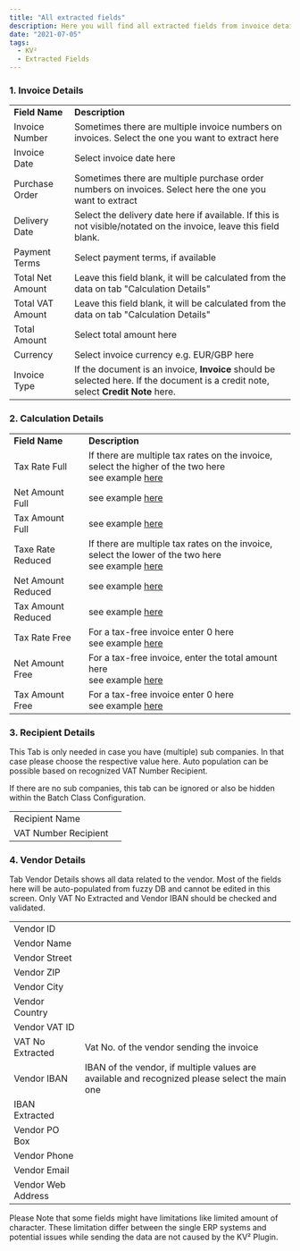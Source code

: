 ```yaml
---
title: "All extracted fields"
description: Here you will find all extracted fields from invoice details, calculation details and recipient details to vendor details.
date: "2021-07-05"
tags:
  - KV²
  - Extracted Fields 
---
```


### 1\. Invoice Details

<table><tbody><tr><td><strong>Field Name</strong></td><td><strong>Description</strong></td></tr><tr><td>Invoice Number</td><td>Sometimes there are multiple invoice numbers on invoices. Select the one you want to extract here</td></tr><tr><td>Invoice Date</td><td>Select invoice date here</td></tr><tr><td>Purchase Order</td><td>Sometimes there are multiple purchase order numbers on invoices. Select here the one you want to extract</td></tr><tr><td>Delivery Date</td><td>Select the delivery date here if available. If this is not visible/notated on the invoice, leave this field blank.</td></tr><tr><td>Payment Terms</td><td><span class="has-inline-color has-black-color">Select payment terms, if available</span></td></tr><tr><td>Total Net Amount</td><td>Leave this field blank, it will be calculated from the data on tab "Calculation Details"</td></tr><tr><td>Total VAT Amount</td><td>Leave this field blank, it will be calculated from the data on tab "Calculation Details"</td></tr><tr><td>Total Amount</td><td>Select total amount here</td></tr><tr><td>Currency</td><td>Select invoice currency e.g. EUR/GBP here</td></tr><tr><td>Invoice Type</td><td>If the document is an invoice, <strong>Invoice</strong> should be selected here. If the document is a credit note, select <strong>Credit Note</strong> here.</td></tr></tbody></table>

### 2\. Calculation Details

<table><tbody><tr><td><strong>Field Name</strong></td><td><strong>Description</strong></td></tr><tr><td>Tax Rate Full</td><td>If there are multiple tax rates on the invoice, select the higher of the two here<br>see example <a href="/kv2/how-to-deal-with-different-vat-amounts/">here</a><br></td></tr><tr><td>Net Amount Full</td><td>see example <a href="/kv2/how-to-deal-with-different-vat-amounts/">here</a><br></td></tr><tr><td>Tax Amount Full</td><td>see example <a href="/kv2/how-to-deal-with-different-vat-amounts/">here</a><br></td></tr><tr><td>Taxe Rate Reduced</td><td>If there are multiple tax rates on the invoice, select the lower of the two here<br>see example <a href="/kv2/how-to-deal-with-different-vat-amounts/">here</a><br></td></tr><tr><td>Net Amount Reduced</td><td>see example <a href="/kv2/how-to-deal-with-different-vat-amounts/">here</a><br></td></tr><tr><td>Tax Amount Reduced</td><td>see example <a href="/kv2/how-to-deal-with-different-vat-amounts/">here</a><br></td></tr><tr><td>Tax Rate Free</td><td>For a tax-free invoice enter 0 here<br>see example <a href="/kv2/how-to-deal-with-different-vat-amounts/">here</a><br></td></tr><tr><td>Net Amount Free</td><td>For a tax-free invoice, enter the total amount here<br>see example <a href="/kv2/how-to-deal-with-different-vat-amounts/">here</a><br></td></tr><tr><td>Tax Amount Free</td><td>For a tax-free invoice enter 0 here<br>see example <a href="/kv2/how-to-deal-with-different-vat-amounts/">here</a><br></td></tr></tbody></table>

### 3\. Recipient Details

This Tab is only needed in case you have (multiple) sub companies. In that case please choose the respective value here. Auto population can be possible based on recognized VAT Number Recipient.

If there are no sub companies, this tab can be ignored or also be hidden within the Batch Class Configuration.

<table><tbody><tr><td>Recipient Name</td><td></td></tr><tr><td>VAT Number Recipient</td><td></td></tr></tbody></table>

### 4\. Vendor Details

  
Tab Vendor Details shows all data related to the vendor. Most of the fields here will be auto-populated from fuzzy DB and cannot be edited in this screen. Only VAT No Extracted and Vendor IBAN should be checked and validated.

<table><tbody><tr><td>Vendor ID</td><td></td></tr><tr><td>Vendor Name</td><td></td></tr><tr><td>Vendor Street</td><td></td></tr><tr><td>Vendor ZIP</td><td></td></tr><tr><td>Vendor City</td><td></td></tr><tr><td>Vendor Country</td><td></td></tr><tr><td>Vendor VAT ID</td><td></td></tr><tr><td>VAT No Extracted</td><td>Vat No. of the vendor sending the invoice</td></tr><tr><td>Vendor IBAN</td><td>IBAN of the vendor, if multiple values are available and recognized please select the main one</td></tr><tr><td>IBAN Extracted</td><td></td></tr><tr><td>Vendor PO Box</td><td></td></tr><tr><td>Vendor Phone</td><td></td></tr><tr><td>Vendor Email</td><td></td></tr><tr><td>Vendor Web Address</td><td></td></tr></tbody></table>

Please Note that some fields might have limitations like limited amount of character. These limitation differ between the single ERP systems and potential issues while sending the data are not caused by the KV² Plugin.
